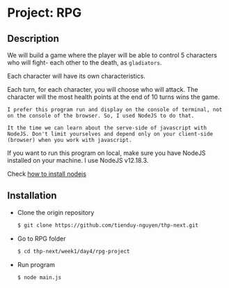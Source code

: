 # Project: RPG

## Description

We will build a game where the player will be able to control 5 characters who will fight- each other to the death, as `gladiators`.

Each character will have its own characteristics.

Each turn, for each character, you will choose who will attack. The character will the most health points at the end of 10 turns wins the game.


```
I prefer this program run and display on the console of terminal, not on the console of the browser. So, I used NodeJS to do that. 

It the time we can learn about the serve-side of javascript with NodeJS. Don't limit yourselves and depend only on your client-side (browser) when you work with javascript.

```
If you want to run this program on local, make sure you have NodeJS installed on your machine. I use NodeJS v12.18.3.

Check [how to install nodejs](https://nodejs.org/en/download/package-manager/)

  
## Installation

- Clone the origin repository
  ```bash
  $ git clone https://github.com/tienduy-nguyen/thp-next.git
  ```
- Go to RPG folder
  ```bash
  $ cd thp-next/week1/day4/rpg-project
  ```
- Run program
  ```bash
  $ node main.js
  ```